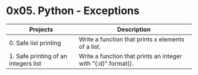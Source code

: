 # 0x05. Python - Exceptions
| Projects                        | Description                                                                     |
| ------------------------------- | ------------------------------------------------------------------------------- |
| 0. Safe list printing           | Write a function that prints x elements of a list.                              |
| 1. Safe printing of an integers list | Write a function that prints an integer with "{:d}".format().              |